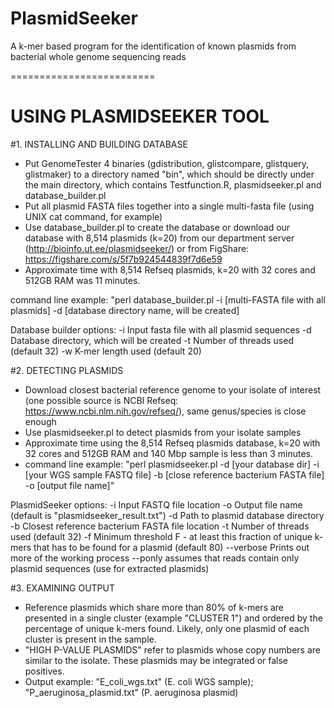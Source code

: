 # PlasmidSeeker
A k-mer based program for the identification of known plasmids from bacterial whole genome sequencing reads

=========================

# USING PLASMIDSEEKER TOOL

#1. INSTALLING AND BUILDING DATABASE

- Put GenomeTester 4 binaries (gdistribution, glistcompare, glistquery, glistmaker) to a directory named "bin", which should be directly under the main directory, which contains Testfunction.R, plasmidseeker.pl and database_builder.pl
- Put all plasmid FASTA files together into a single multi-fasta file (using UNIX cat command, for example)
- Use database_builder.pl to create the database or download our database with 8,514 plasmids (k=20) from our department server (http://bioinfo.ut.ee/plasmidseeker/) or from FigShare: https://figshare.com/s/5f7b924544839f7d6e59
- Approximate time with 8,514 Refseq plasmids, k=20 with 32 cores and 512GB RAM was 11 minutes.

command line example: "perl database_builder.pl -i [multi-FASTA file with all plasmids] -d [database directory name, will be created]

Database builder options:
-i  Input fasta file with all plasmid sequences
-d  Database directory, which will be created
-t  Number of threads used (default 32)
-w  K-mer length used (default 20)

#2. DETECTING PLASMIDS

- Download closest bacterial reference genome to your isolate of interest (one possible source is NCBI Refseq: https://www.ncbi.nlm.nih.gov/refseq/), same genus/species is close enough
- Use plasmidseeker.pl to detect plasmids from your isolate samples
- Approximate time using the 8,514 Refseq plasmids database, k=20 with 32 cores and 512GB RAM and 140 Mbp sample is less than 3 minutes.
- command line example: "perl plasmidseeker.pl -d [your database dir] -i [your WGS sample FASTQ file] -b [close reference bacterium FASTA file] -o [output file name]"

PlasmidSeeker options:
	-i  Input FASTQ file location
	-o  Output file name (default is "plasmidseeker_result.txt")
	-d  Path to plasmid database directory
	-b  Closest reference bacterium FASTA file location
	-t  Number of threads used (default 32)
	-f  Minimum threshold F - at least this fraction of unique k-mers that has to be found for a plasmid (default 80)
	--verbose Prints out more of the working process
	--ponly assumes that reads contain only plasmid sequences (use for extracted plasmids)

#3. EXAMINING OUTPUT

- Reference plasmids which share more than 80% of k-mers are presented in a single cluster (example "CLUSTER 1") and ordered by the percentage of unique k-mers found. Likely, only one plasmid of each cluster is present in the sample.
- "HIGH P-VALUE PLASMIDS" refer to plasmids whose copy numbers are similar to the isolate. These plasmids may be integrated or false positives.
- Output example: "E_coli_wgs.txt" (E. coli WGS sample); "P_aeruginosa_plasmid.txt" (P. aeruginosa plasmid)
